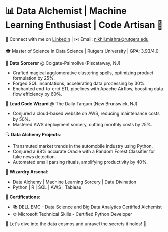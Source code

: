 <!-- Title -->
# 📊 Data Alchemist | Machine Learning Enthusiast | Code Artisan 🚀

<!-- Contact Information -->
📧 Connect with me on [LinkedIn](https://www.linkedin.com/in/nikhilmishra3) | ✉️ Email: [nikhil.mishra@rutgers.edu](mailto:nikhil.mishra@rutgers.edu)

<!-- Education -->
🎓 Master of Science in Data Science | Rutgers University | GPA: 3.93/4.0

<!-- Work Experience -->
🌟 **Data Sorcerer** @ Colgate-Palmolive (Piscataway, NJ)
   - Crafted magical agglomerative clustering spells, optimizing product formulation by 25%.
   - Forged SQL incantations, accelerating data processing by 30%.
   - Enchanted end-to-end ETL pipelines with Apache Airflow, boosting data flow efficiency by 60%.

🚀 **Lead Code Wizard** @ The Daily Targum (New Brunswick, NJ)
   - Conjured a cloud-based website on AWS, reducing maintenance costs by 50%.
   - Mastered AWS deployment sorcery, cutting monthly costs by 25%.

<!-- Projects -->
🔍 **Data Alchemy Projects**:
   - Transmuted market trends in the automobile industry using Python.
   - Conjured a 98% accurate Oracle with a Random Forest Classifier for fake news detection.
   - Automated email parsing rituals, amplifying productivity by 40%.

<!-- Skills -->
💼 **Wizardry Arsenal**:
   - Data Alchemy | Machine Learning Sorcery | Data Divination
   - Python | R | SQL | AWS | Tableau

📜 **Certifications**:
   - 📚 DELL EMC - Data Science and Big Data Analytics Certified Alchemist
   - ⚙️ Microsoft Technical Skills - Certified Python Developer

🌌 Let's dive into the data cosmos and unravel the secrets it holds! 🌌
